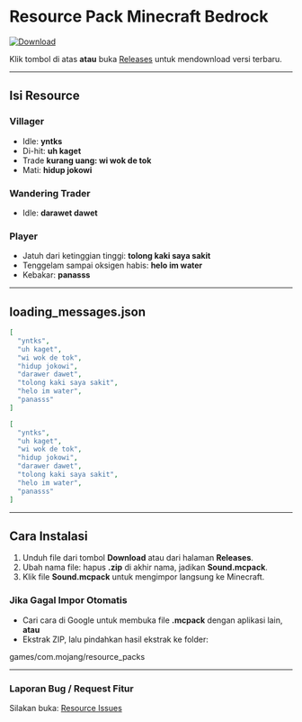 # Resource Pack Minecraft Bedrock

[![Download](https://img.shields.io/badge/Download-Release-blue?style=for-the-badge)](../../releases/latest)

Klik tombol di atas **atau** buka [Releases](../../releases) untuk mendownload versi terbaru.

---

## Isi Resource

### Villager
- Idle: **yntks**  
- Di-hit: **uh kaget**  
- Trade **kurang uang: wi wok de tok**  
- Mati: **hidup jokowi**  

### Wandering Trader
- Idle: **darawet dawet**  

### Player
- Jatuh dari ketinggian tinggi: **tolong kaki saya sakit**  
- Tenggelam sampai oksigen habis: **helo im water**  
- Kebakar: **panasss**

---

## loading_messages.json
```json
[
  "yntks",
  "uh kaget",
  "wi wok de tok",
  "hidup jokowi",
  "darawer dawet",
  "tolong kaki saya sakit",
  "helo im water",
  "panasss"
]

[
  "yntks",
  "uh kaget",
  "wi wok de tok",
  "hidup jokowi",
  "darawer dawet",
  "tolong kaki saya sakit",
  "helo im water",
  "panasss"
]
```

---

## Cara Instalasi

1. Unduh file dari tombol **Download** atau dari halaman **Releases**.  
2. Ubah nama file: hapus **.zip** di akhir nama, jadikan **Sound.mcpack**.  
3. Klik file **Sound.mcpack** untuk mengimpor langsung ke Minecraft.  

### Jika Gagal Impor Otomatis
- Cari cara di Google untuk membuka file **.mcpack** dengan aplikasi lain, **atau**  
- Ekstrak ZIP, lalu pindahkan hasil ekstrak ke folder:

games/com.mojang/resource_packs

---

### Laporan Bug / Request Fitur  
Silakan buka: [Resource Issues](https://github.com/Uunkn0wnN/Resource/issues)
